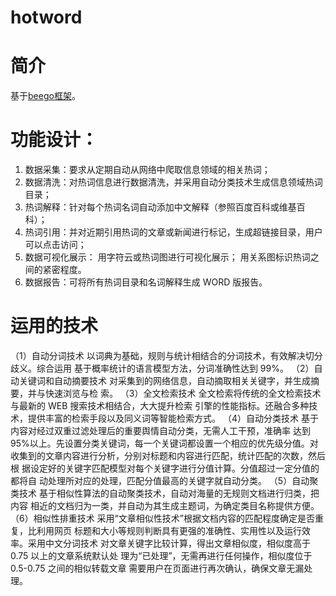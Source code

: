 # hotword
# 简介
  基于[beego框架](https://github.com/astaxie/beego)。
 
# 功能设计： 
1) 数据采集：要求从定期自动从网络中爬取信息领域的相关热词； 
2) 数据清洗：对热词信息进行数据清洗，并采用自动分类技术生成信息领域热词目录； 
3) 热词解释：针对每个热词名词自动添加中文解释（参照百度百科或维基百科）； 
4) 热词引用：并对近期引用热词的文章或新闻进行标记，生成超链接目录，用户可以点击访问； 
5) 数据可视化展示： 
  用字符云或热词图进行可视化展示； 
  用关系图标识热词之间的紧密程度。 
6) 数据报告：可将所有热词目录和名词解释生成 WORD 版报告。

# 运用的技术
（1）自动分词技术 
以词典为基础，规则与统计相结合的分词技术，有效解决切分歧义。综合运用
基于概率统计的语言模型方法，分词准确性达到 99%。 
（2）自动关键词和自动摘要技术 
对采集到的网络信息，自动摘取相关关键字，并生成摘要，并与快速浏览与检
索。 
（3）全文检索技术 
全文检索将传统的全文检索技术与最新的 WEB 搜索技术相结合，大大提升检索
引擎的性能指标。还融合多种技术，提供丰富的检索手段以及同义词等智能检索方式。
（4）自动分类技术 
基于内容对经过双重过滤处理后的重要舆情自动分类，无需人工干预，准确率
达到 95%以上。先设置分类关键词，每一个关键词都设置一个相应的优先级分值。对
收集到的文章内容进行分析，分别对标题和内容进行匹配，统计匹配的次数，然后根
据设定好的关键字匹配模型对每个关键字进行分值计算。分值超过一定分值的都将自
动处理所对应的处理，匹配分值最高的关键字就自动分类。 
（5）自动聚类技术 
基于相似性算法的自动聚类技术，自动对海量的无规则文档进行归类，把内容
相近的文档归为一类，并自动为其生成主题词，为确定类目名称提供方便。 
（6）相似性排重技术 
采用“文章相似性技术”根据文档内容的匹配程度确定是否重复，比利用网页
标题和大小等规则判断具有更强的准确性、实用性以及运行效率。采用中文分词技术
对文章关键字比较计算，得出文章相似度，相似度高于 0.75 以上的文章系统默认处
理为“已处理”，无需再进行任何操作，相似度位于 0.5-0.75 之间的相似转载文章
需要用户在页面进行再次确认，确保文章无漏处理。 

 
 
